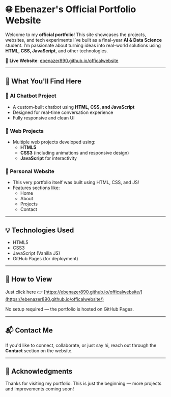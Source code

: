 # 🌐 Ebenazer's Official Portfolio Website

Welcome to my **official portfolio**! This site showcases the projects, websites, and tech experiments I’ve built as a final-year **AI & Data Science** student. I’m passionate about turning ideas into real-world solutions using **HTML, CSS, JavaScript**, and other technologies.

🔗 **Live Website**: [ebenazer890.github.io/officalwebsite](https://ebenazer890.github.io/officalwebsite/)

---

## 🚀 What You'll Find Here

### 🔹 AI Chatbot Project
- A custom-built chatbot using **HTML, CSS, and JavaScript**
- Designed for real-time conversation experience
- Fully responsive and clean UI

### 🔹 Web Projects
- Multiple web projects developed using:
  - **HTML5**
  - **CSS3** (including animations and responsive design)
  - **JavaScript** for interactivity

### 🔹 Personal Website
- This very portfolio itself was built using HTML, CSS, and JS!
- Features sections like:
  - Home
  - About
  - Projects
  - Contact

---

## 💡 Technologies Used

- HTML5
- CSS3
- JavaScript (Vanilla JS)
- GitHub Pages (for deployment)

---

## 📌 How to View

Just click here 👉 [https://ebenazer890.github.io/officalwebsite/](https://ebenazer890.github.io/officalwebsite/)

No setup required — the portfolio is hosted on GitHub Pages.

---

## 📬 Contact Me

If you'd like to connect, collaborate, or just say hi, reach out through the **Contact** section on the website.

---

## 🙌 Acknowledgments

Thanks for visiting my portfolio. This is just the beginning — more projects and improvements coming soon!

